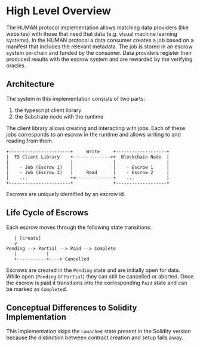 # High Level Overview
The HUMAN protocol implementation allows matching data providers (like websites) with those that
need that data (e.g. visual machine learning systems).
In the HUMAN protocol a data consumer creates a job based on a manifest that includes the relevant 
metadata. The job is stored in an escrow system on-chain and funded by the consumer. Data providers
register their produced results with the escrow system and are rewarded by the verifying oracles.

## Architecture
The system in this implementation consists of two parts:
1. the typescript client library
2. the Substrate node with the runtime

The client library allows creating and interacting with jobs. Each of these jobs corresponds to an
escrow in the runtime and allows writing to and reading from them.
```
+-----------------------+     Write     +-------------------+
|  TS Client Library    +-------------->+  Blockchain Node  |
|                       |               |                   |
|    - Job (Escrow 1)   |               |    - Escrow 1     |
|    - Job (Escrow 2)   |     Read      |    - Escrow 2     |
|    ...                +<--------------+    ...            |
+-----------------------+               +-------------------+
```
Escrows are uniquely identified by an escrow id.

## Life Cycle of Escrows
Each escrow moves through the following state transitions:
```
   | [create]
   v
Pending --> Partial --> Paid --> Complete
   |           |
   +-----------+----> Cancelled
```
Escrows are created in the `Pending` state and are initially open for data. While open (`Pending` or
`Partial`) they can still be cancelled or aborted. Once the escrow is paid it transitions into the
corresponding `Paid` state and can be marked as `Complete`d.

## Conceptual Differences to Solidity Implementation
This implementation skips the `Launched` state present in the Solidity version because the distinction
between contract creation and setup falls away.